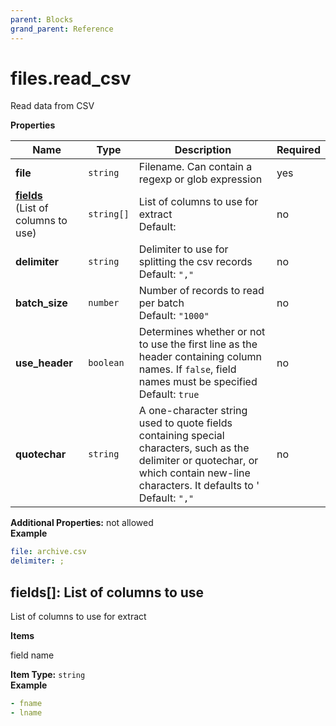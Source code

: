 ```yaml
---
parent: Blocks
grand_parent: Reference
---
```


# files\.read\_csv

Read data from CSV


**Properties**

|Name|Type|Description|Required|
|----|----|-----------|--------|
|**file**|`string`|Filename. Can contain a regexp or glob expression<br/>|yes|
|[**fields**](#fields)<br/>(List of columns to use)|`string[]`|List of columns to use for extract<br/>Default: <br/>|no|
|**delimiter**|`string`|Delimiter to use for splitting the csv records<br/>Default: `","`<br/>|no|
|**batch\_size**|`number`|Number of records to read per batch<br/>Default: `"1000"`<br/>|no|
|**use\_header**|`boolean`|Determines whether or not to use the first line as the header containing column names. If `false`, field names must be specified<br/>Default: `true`<br/>|no|
|**quotechar**|`string`|A one-character string used to quote fields containing special characters, such as the delimiter or quotechar, or which contain new-line characters. It defaults to '<br/>Default: `","`<br/>|no|

**Additional Properties:** not allowed  
**Example**

```yaml
file: archive.csv
delimiter: ;

```

<a name="fields"></a>
## fields\[\]: List of columns to use

List of columns to use for extract


**Items**


field name

**Item Type:** `string`  
**Example**

```yaml
- fname
- lname

```


